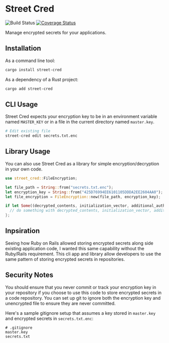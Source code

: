# Street Cred

![Build Status](https://github.com/endoze/street-cred/actions/workflows/ci.yml/badge.svg)
[![Coverage Status](https://coveralls.io/repos/github/endoze/street-cred/badge.svg?branch=master)](https://coveralls.io/github/endoze/street-cred?branch=master)

Manage encrypted secrets for your applications.

## Installation

As a command line tool:

```sh
cargo install street-cred
```

As a dependency of a Rust project:

```sh
cargo add street-cred
```

## CLI Usage

Street Cred expects your encryption key to be in an environment variable named `MASTER_KEY` or in a file in the current directory named `master.key`.

```sh
# Edit existing file
street-cred edit secrets.txt.enc
```

## Library Usage

You can also use Street Cred as a library for simple encryption/decryption in your own code.

```rust
use street_cred::FileEncryption;

let file_path = String::from("secrets.txt.enc");
let encryption_key = String::from("425D76994EE6101105DDDA2EE2604AA0");
let file_encryption = FileEncryption::new(file_path, encryption_key);

if let Some((decrypted_contents, initialization_vector, additional_authenticated_data)) = file_encryption.decrypt() {
  // do something with decrypted_contents, initialization_vector, additional_authenticated_data
};
```

## Inpsiration

Seeing how Ruby on Rails allowed storing encrypted secrets along side existing application code, I wanted this same capability without the
Ruby/Rails requirement. This cli app and library allow developers to use the same pattern of storing encrypted secrets in repositories.

## Security Notes

You should ensure that you never commit or track your encryption key in your repository if you choose to use this code to store encrypted secrets
in a code repository. You can set up git to ignore both the encryption key and unencrypted file to ensure they are never committed.

Here's a sample gitignore setup that assumes a key stored in `master.key` and encrypted secrets in `secrets.txt.enc`:

```
# .gitignore
master.key
secrets.txt
```
